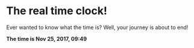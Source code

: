 # The real time clock!

Ever wanted to know what the time is? Well, your journey is about to end!

**The time is Nov 25, 2017, 09:49**